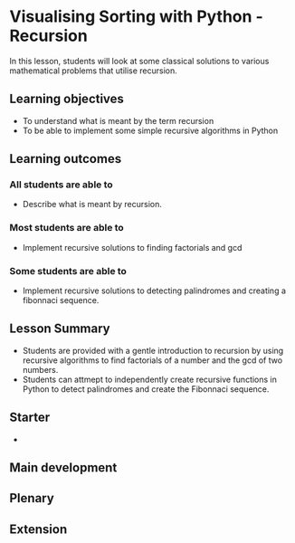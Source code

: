 # Visualising Sorting with Python - Recursion

In this lesson, students will look at some classical solutions to various mathematical problems that utilise recursion.

## Learning objectives

- To understand what is meant by the term recursion
- To be able to implement some simple recursive algorithms in Python

## Learning outcomes

### All students are able to

- Describe what is meant by recursion.

### Most students are able to

- Implement recursive solutions to finding factorials and gcd

### Some students are able to

- Implement recursive solutions to detecting palindromes and creating a fibonnaci sequence.

## Lesson Summary

- Students are provided with a gentle introduction to recursion by using recursive algorithms to find factorials of a number and the gcd of two numbers.
- Students can attmept to independently create recursive functions in Python to detect palindromes and create the Fibonnaci sequence.

## Starter

- 

## Main development

## Plenary

## Extension



